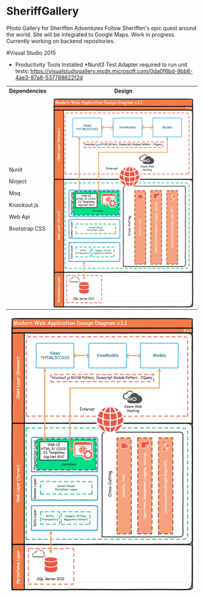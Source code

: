 # SheriffGallery
Photo Gallery for Sheriffen Adventures
Follow Sheriffen's epic quest around the world. Site will be integrated to Google Maps.
Work in progress. 
Currently working on backend repositories.

#Visual Studio 2015
* Productivity Tools Installed
*Nunit3 Test Adapter required to run unit tests: https://visualstudiogallery.msdn.microsoft.com/0da0f6bd-9bb6-4ae3-87a8-537788622f2d

<table>
  <tr>
    <th>Dependencies</th>
    <th>Design</th>
  </tr>
  <tr>
    <td> 
         <p>Nunit</p>
         <p>Ninject</p>
         <p>Moq</p>
         <p>Knockout.js</p>
         <p>Web Api</p>
         <p>Bootstrap CSS</p>
     </td>
    <td rowspan="2"><img align="center" src="https://github.com/sheriffjohn/SheriffGallery/blob/master/WebDesign.PNG" ></td>
  </tr>
  <tr>
    <td></td>
  </tr>
</table>

<p align="center">
    <img align="center" src="https://github.com/sheriffjohn/SheriffGallery/blob/master/WebDesign.PNG" >
</p>







